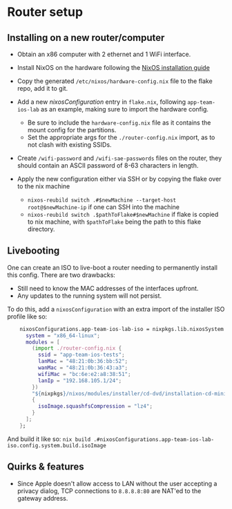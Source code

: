 # Router setup
## Installing on a new router/computer
- Obtain an x86 computer with 2 ethernet and 1 WiFi interface.
- Install NixOS on the hardware following the [NixOS installation guide]
- Copy the generated `/etc/nixos/hardware-config.nix` file to the flake repo, add it to git.
- Add a new _nixosConfiguration_ entry in `flake.nix`, following `app-team-ios-lab` as an example, making sure to import
    the hardware config.
    * Be sure to include the `hardware-config.nix` file as it contains the mount config for the partitions.
    * Set the appropriate args for the `./router-config.nix` import, as to not clash with existing SSIDs.

- Create `/wifi-password` and `/wifi-sae-passwords` files on the router, they should contain an ASCII password of 8-63
    characters in length.
- Apply the new configuration either via SSH or by copying the flake over to the nix machine
  * `nixos-reubild switch .#$newMachine --target-host root@$newMachine-ip` if one can SSH into the machine
  * `nixos-reubild switch .$pathToFlake#$newMachine` if flake is copied to nix machine, with `$pathToFlake` being the
      path to this flake directory.

## Livebooting
One can create an ISO to live-boot a router needing to permanently install this config. There are two drawbacks:
* Still need to know the MAC addresses of the interfaces upfront.
* Any updates to the running system will not persist.

To do this, add a `nixosConfiguration` with an extra import of the installer ISO profile like so:
```nix
    nixosConfigurations.app-team-ios-lab-iso = nixpkgs.lib.nixosSystem {
      system = "x86_64-linux";
      modules = [
        (import ./router-config.nix {
          ssid = "app-team-ios-tests";
          lanMac = "48:21:0b:36:bb:52";
          wanMac = "48:21:0b:36:43:a3";
          wifiMac = "bc:6e:e2:a8:38:51";
          lanIp = "192.168.105.1/24";
        })
        "${nixpkgs}/nixos/modules/installer/cd-dvd/installation-cd-minimal.nix"
        {
          isoImage.squashfsCompression = "lz4";
        }
      ];
    };
```

And build it like so:
`nix build .#nixosConfigurations.app-team-ios-lab-iso.config.system.build.isoImage`


## Quirks & features
- Since Apple doesn't allow access to LAN without the user accepting a privacy
  dialog, TCP connections to `8.8.8.8:80` are NAT'ed to the gateway address.




[NixOS installation guide]: https://nixos.org/manual/nixos/stable/#sec-installation-graphical
[`wifi-password`]: https://search.nixos.org/options?channel=23.11&show=services.hostapd.radios.%3Cname%3E.networks.%3Cname%3E.authentication.wpaPasswordFile&from=0&size=50&sort=relevance&type=packages&query=hostapd+password
[`wifi-sae-password`]: https://search.nixos.org/options?channel=23.11&show=services.hostapd.radios.%3Cname%3E.networks.%3Cname%3E.authentication.saePasswordsFile&from=0&size=50&sort=relevance&type=packages&query=hostapd+password

